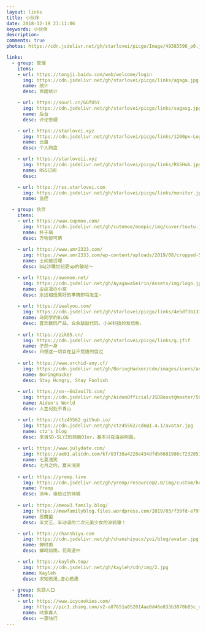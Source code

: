 ```yaml
---
layout: links
title: 小伙伴
date: 2018-12-19 23:11:06
keywords: 小伙伴
description: 
comments: true
photos: https://cdn.jsdelivr.net/gh/starlovei/picgo/Image/49383596_p0.jpg

links:
  - group: 管理
    items:
    - url: https://tongji.baidu.com/web/welcome/login
      img: https://cdn.jsdelivr.net/gh/starlovei/picgo/links/agaga.jpg
      name: 统计
      desc: 百度统计

    - url: https://sourl.cn/GGfU5Y
      img: https://cdn.jsdelivr.net/gh/starlovei/picgo/links/sagasg.jpg
      name: 后台
      desc: 评论管理

    - url: https://starlovei.xyz
      img: https://cdn.jsdelivr.net/gh/starlovei/picgo/links/1200px-Logo_of_Google_Drive.svg.png
      name: 云盘
      desc: 个人网盘

    - url: https://starloveii.xyz
      img: https://cdn.jsdelivr.net/gh/starlovei/picgo/links/RSSHub.jpg
      name: RSS订阅
      desc: 

    - url: https://rss.starlovei.com
      img: https://cdn.jsdelivr.net/gh/starlovei/picgo/links/monitor.jpg
      name: 监控

  - group: 伙伴
    items:   
    - url: https://www.cupmoe.com/
      img: https://cdn.jsdelivr.net/gh/cutemoe/moepic/img/cover/toutu.jpg
      name: 杯子萌
      desc: 万物皆可萌
      
    - url: https://www.umr2333.com/
      img: https://www.umr2333.com/wp-content/uploads/2019/08/cropped-5633172a952df16c-3.jpg
      name: 土间被活埋
      desc: b站沙雕世纪更up的破站～

    - url: https://owomoe.net/
      img: https://cdn.jsdelivr.net/gh/AyagawaSeirin/Assets/img/logo.jpg
      name: 皮皮凛の小窝
      desc: 永远相信美好的事情即将发生~
      
    - url: https://iwalyou.com/
      img: https://cdn.jsdelivr.net/gh/starlovei/picgo/links/4e5df3b131c1319aaf3e082e7bc6d639.png
      name: 马同学的BLOG
      desc: 喜欢数码产品，业余敲敲代码，小米科技的发烧粉。
      
    - url: https://zik05.cn/
      img: https://cdn.jsdelivr.net/gh/starlovei/picgo/links/g.jfif
      name: 孑然一身
      desc: 只想这一切自在且不荒唐的度过
      
    - url: https://www.orchid-any.cf/
      img: https://cdn.jsdelivr.net/gh/BoringHacker/cdn/images/icons/avatar.png
      name: BoringHacker
      desc: Stay Hungry, Stay Foolish
      
    - url: https://xn--6n2ao17b.com/
      img: https://cdn.jsdelivr.net/gh/AidenOfficial/JSDBoost@master/500001500194_218926.jpg
      name: Aiden's World
      desc: 人生何处不青山

    - url: https://ctz45562.github.io/
      img: https://cdn.jsdelivr.net/gh/ctz45562/cdn@1.4.1/avatar.jpg
      name: ctz's blog
      desc: 来自SD-SLYZ的蒟蒻OIer，基本只在洛谷刷题。
      
    - url: https://www.julydate.com/
      img: https://ae01.alicdn.com/kf/U3f38a4228e434dfdb6681986c7232051a.jpg
      name: 七夏浅笑
      desc: 七月之约，夏末浅笑
      
    - url: https://yremp.live
      img: https://cdn.jsdelivr.net/gh/yremp/resource@2.0/img/custom/head.jpg
      name: Yremp
      desc: 流年，谁给过的倾城
      
    - url: https://meow3.family.blog/
      img: https://mewfamilyblog.files.wordpress.com/2019/03/f39fd-e79fade58f91e7b4abe889b2e7b3bbe5a4b4e5838f.jpeg
      name: 恶魔菌
      desc: 半文艺、半动漫的二次元美少女的涂鸦簿！

    - url: https://chanshiyu.com
      img: https://cdn.jsdelivr.net/gh/chanshiyucx/yoi/blog/avatar.jpg
      name: 蝉时雨
      desc: 蝉鸣如雨，花宵道中

    - url: https://kayleh.top/
      img: https://cdn.jsdelivr.net/gh/kayleh/cdn/img/2.jpg
      name: Kayleh
      desc: 求知若渴,虚心若愚

  - group: 失踪人口
    items:
    - url: https://www.icycookies.com/
      img: https://pic1.zhimg.com/v2-a87651a052014ae0d46e833b3878b85c_xl.jpg
      name: 咕家寡人
      desc: 一意咕行
---
```

